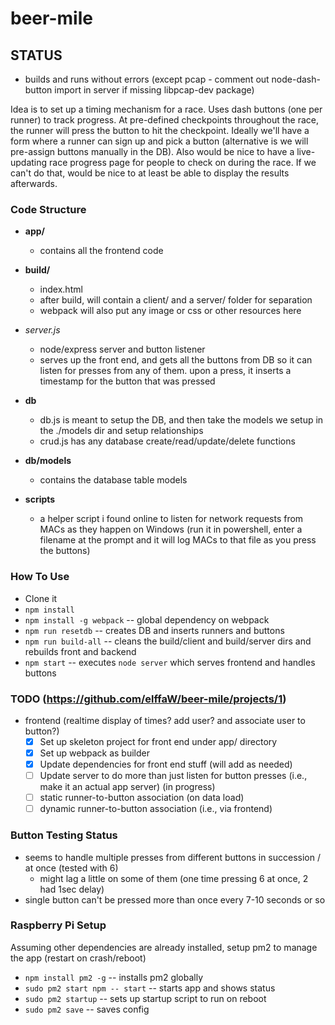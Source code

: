 # beer-mile

## STATUS
- builds and runs without errors (except pcap - comment out node-dash-button import in server if missing libpcap-dev package)

Idea is to set up a timing mechanism for a race. Uses dash buttons (one per runner) to track progress. At pre-defined checkpoints throughout the race, the runner will press the button to hit the checkpoint. Ideally we'll have a form where a runner can sign up and pick a button (alternative is we will pre-assign buttons manually in the DB). Also would be nice to have a live-updating race progress page for people to check on during the race. If we can't do that, would be nice to at least be able to display the results afterwards.


### Code Structure

- **app/**
  - contains all the frontend code

- **build/**
  - index.html 
  - after build, will contain a client/ and a server/ folder for separation
  - webpack will also put any image or css or other resources here

- *server.js*
  - node/express server and button listener
  - serves up the front end, and gets all the buttons from DB so it can listen for presses from any of them. upon a press, it inserts a timestamp for the button that was pressed

- **db**
  - db.js is meant to setup the DB, and then take the models we setup in the ./models dir and setup relationships
  - crud.js has any database create/read/update/delete functions

- **db/models**
  - contains the database table models

- **scripts**
  - a helper script i found online to listen for network requests from MACs as they happen on Windows (run it in powershell, enter a filename at the prompt and it will log MACs to that file as you press the buttons)

### How To Use
- Clone it
- `npm install`
- `npm install -g webpack` -- global dependency on webpack
- `npm run resetdb` -- creates DB and inserts runners and buttons
- `npm run build-all` -- cleans the build/client and build/server dirs and rebuilds front and backend
- `npm start` -- executes `node server` which serves frontend and handles buttons

### TODO (https://github.com/elffaW/beer-mile/projects/1)
- frontend (realtime display of times? add user? and associate user to button?)
  - [x] Set up skeleton project for front end under app/ directory
  - [x] Set up webpack as builder
  - [x] Update dependencies for front end stuff (will add as needed)
  - [ ] Update server to do more than just listen for button presses (i.e., make it an actual app server) (in progress)
  - [ ] static runner-to-button association (on data load)
  - [ ] dynamic runner-to-button association (i.e., via frontend)

### Button Testing Status
- seems to handle multiple presses from different buttons in succession / at once (tested with 6)
  - might lag a little on some of them (one time pressing 6 at once, 2 had 1sec delay)
- single button can't be pressed more than once every 7-10 seconds or so

### Raspberry Pi Setup
Assuming other dependencies are already installed, setup pm2 to manage the app (restart on crash/reboot)
- `npm install pm2 -g` -- installs pm2 globally
- `sudo pm2 start npm -- start` -- starts app and shows status
- `sudo pm2 startup` -- sets up startup script to run on reboot
- `sudo pm2 save` -- saves config
